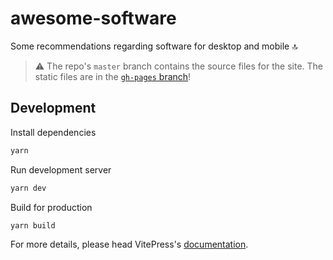 # awesome-software

Some recommendations regarding software for desktop and mobile 🔝

> ⚠️ The repo's `master` branch contains the source files for the site. The static files are in the [`gh-pages` branch](https://github.com/D3SOX/awesome-software/tree/gh-pages)! 

## Development

Install dependencies
```bash
yarn
```

Run development server
```bash
yarn dev
```

Build for production
```bash
yarn build
```

For more details, please head VitePress's [documentation](https://vitepress.vuejs.org/).
